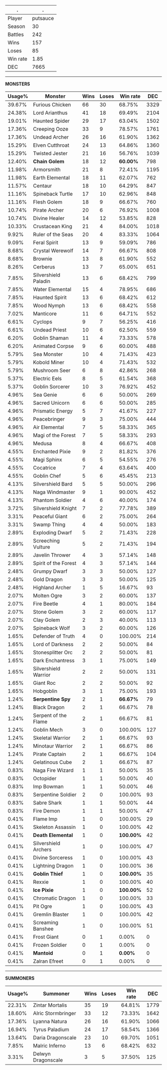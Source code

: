 .|.
|-|-
Player|putsauce
Season|30
Battles|242
Wins|157
Loses|85
Win rate|1.85
DEC|7665

---
**MONSTERS**

Usage%|Monster|Wins|Loses|Win rate|DEC|
-|-|-|-|-|-|
39.67%|Furious Chicken|66|30|68.75%|3329|
24.38%|Lord Arianthus|41|18|69.49%|2104|
19.01%|Haunted Spider|29|17|63.04%|1502|
17.36%|Creeping Ooze|33|9|78.57%|1761|
17.36%|Undead Archer|26|16|61.90%|1362|
15.29%|Elven Cutthroat|24|13|64.86%|1360|
15.29%|Twisted Jester|21|16|56.76%|1039|
12.40%|**Chain Golem**|18|12|**60.00%**|798|
11.98%|Armorsmith|21|8|72.41%|1195|
11.98%|Earth Elemental|18|11|62.07%|762|
11.57%|Centaur|18|10|64.29%|847|
11.16%|Spineback Turtle|17|10|62.96%|848|
11.16%|Flesh Golem|18|9|66.67%|760|
10.74%|Pirate Archer|20|6|76.92%|1008|
10.74%|Divine Healer|14|12|53.85%|828|
10.33%|Crustacean King|21|4|84.00%|1018|
9.92%|Ruler of the Seas|20|4|83.33%|1064|
9.09%|Feral Spirit|13|9|59.09%|786|
8.68%|Crystal Werewolf|14|7|66.67%|808|
8.68%|Brownie|13|8|61.90%|552|
8.26%|Cerberus|13|7|65.00%|651|
7.85%|Silvershield Paladin|13|6|68.42%|799|
7.85%|Water Elemental|15|4|78.95%|686|
7.85%|Haunted Spirit|13|6|68.42%|612|
7.85%|Wood Nymph|13|6|68.42%|558|
7.02%|Manticore|11|6|64.71%|552|
6.61%|Cyclops|9|7|56.25%|416|
6.61%|Undead Priest|10|6|62.50%|559|
6.20%|Goblin Shaman|11|4|73.33%|578|
6.20%|Animated Corpse|9|6|60.00%|488|
5.79%|Sea Monster|10|4|71.43%|423|
5.79%|Kobold Miner|10|4|71.43%|532|
5.79%|Mushroom Seer|6|8|42.86%|268|
5.37%|Electric Eels|8|5|61.54%|368|
5.37%|Goblin Sorcerer|10|3|76.92%|452|
4.96%|Sea Genie|6|6|50.00%|269|
4.96%|Sacred Unicorn|6|6|50.00%|285|
4.96%|Prismatic Energy|5|7|41.67%|227|
4.96%|Peacebringer|9|3|75.00%|444|
4.96%|Air Elemental|7|5|58.33%|365|
4.96%|Magi of the Forest|7|5|58.33%|293|
4.96%|Medusa|8|4|66.67%|408|
4.55%|Enchanted Pixie|9|2|81.82%|376|
4.55%|Magi Sphinx|6|5|54.55%|276|
4.55%|Cocatrice|7|4|63.64%|400|
4.55%|Goblin Chef|5|6|45.45%|213|
4.13%|Silvershield Bard|5|5|50.00%|296|
4.13%|Naga Windmaster|9|1|90.00%|452|
4.13%|Phantom Soldier|4|6|40.00%|174|
3.72%|Silvershield Knight|7|2|77.78%|389|
3.31%|Peaceful Giant|6|2|75.00%|264|
3.31%|Swamp Thing|4|4|50.00%|183|
2.89%|Exploding Dwarf|5|2|71.43%|228|
2.89%|Screeching Vulture|5|2|71.43%|194|
2.89%|Javelin Thrower|4|3|57.14%|148|
2.89%|Spirit of the Forest|4|3|57.14%|144|
2.48%|Grumpy Dwarf|3|3|50.00%|127|
2.48%|Gold Dragon|3|3|50.00%|125|
2.48%|Highland Archer|1|5|16.67%|93|
2.07%|Molten Ogre|3|2|60.00%|137|
2.07%|Fire Beetle|4|1|80.00%|184|
2.07%|Stone Golem|3|2|60.00%|117|
2.07%|Clay Golem|2|3|40.00%|113|
2.07%|Spineback Wolf|3|2|60.00%|126|
1.65%|Defender of Truth|4|0|100.00%|214|
1.65%|Lord of Darkness|2|2|50.00%|84|
1.65%|Stonesplitter Orc|2|2|50.00%|81|
1.65%|Dark Enchantress|3|1|75.00%|149|
1.65%|Silvershield Warrior|2|2|50.00%|131|
1.65%|Giant Roc|2|2|50.00%|92|
1.65%|Hobgoblin|3|1|75.00%|193|
1.24%|**Serpentine Spy**|2|1|**66.67%**|79|
1.24%|Black Dragon|2|1|66.67%|78|
1.24%|Serpent of the Flame|2|1|66.67%|81|
1.24%|Goblin Mech|3|0|100.00%|127|
1.24%|Skeletal Warrior|2|1|66.67%|93|
1.24%|Minotaur Warrior|2|1|66.67%|86|
1.24%|Pirate Captain|2|1|66.67%|104|
1.24%|Gelatinous Cube|2|1|66.67%|87|
0.83%|Naga Fire Wizard|1|1|50.00%|35|
0.83%|Octopider|1|1|50.00%|40|
0.83%|Imp Bowman|1|1|50.00%|46|
0.83%|Serpentine Soldier|2|0|100.00%|93|
0.83%|Sabre Shark|1|1|50.00%|44|
0.83%|Fire Demon|1|1|50.00%|47|
0.41%|Flame Imp|1|0|100.00%|29|
0.41%|Skeleton Assassin|1|0|100.00%|42|
0.41%|**Death Elemental**|1|0|**100.00%**|42|
0.41%|Silvershield Archers|1|0|100.00%|47|
0.41%|Divine Sorceress|1|0|100.00%|43|
0.41%|Lightning Dragon|1|0|100.00%|36|
0.41%|**Goblin Thief**|1|0|**100.00%**|35|
0.41%|Rexxie|1|0|100.00%|40|
0.41%|**Ice Pixie**|1|0|**100.00%**|52|
0.41%|Chromatic Dragon|1|0|100.00%|33|
0.41%|Pit Ogre|1|0|100.00%|43|
0.41%|Gremlin Blaster|1|0|100.00%|42|
0.41%|Screaming Banshee|1|0|100.00%|51|
0.41%|Frost Giant|0|1|0.00%|0|
0.41%|Frozen Soldier|0|1|0.00%|0|
0.41%|**Mantoid**|0|1|**0.00%**|0|
0.41%|Zalran Efreet|0|1|0.00%|0|

---
**SUMMONERS**

Usage%|Summoner|Wins|Loses|Win rate|DEC|
-|-|-|-|-|-|
22.31%|Zintar Mortalis|35|19|64.81%|1779|
18.60%|Alric Stormbringer|33|12|73.33%|1642|
17.36%|Lyanna Natura|26|16|61.90%|1066|
16.94%|Tyrus Paladium|24|17|58.54%|1366|
13.64%|Daria Dragonscale|23|10|69.70%|1051|
7.85%|Malric Inferno|13|6|68.42%|632|
3.31%|Delwyn Dragonscale|3|5|37.50%|125|
